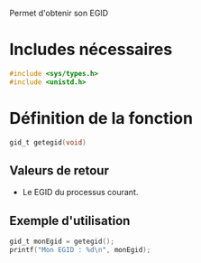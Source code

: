 Permet d'obtenir son EGID

# Includes nécessaires 
```c
#include <sys/types.h>
#include <unistd.h>
```

# Définition de la fonction
```c
gid_t getegid(void)
```

## Valeurs de retour
- Le EGID du processus courant.

## Exemple d'utilisation
```c
gid_t monEgid = getegid();
printf("Mon EGID : %d\n", monEgid);
```
